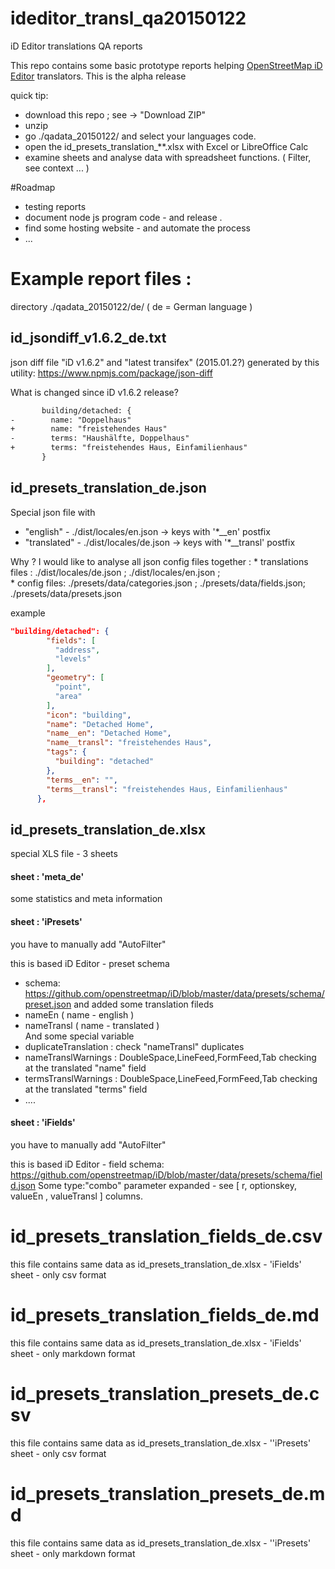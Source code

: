 # ideditor_transl_qa20150122
iD Editor translations QA reports 

This repo contains some basic prototype reports  helping [OpenStreetMap iD Editor](https://github.com/openstreetmap/iD) translators.
This is the alpha release


quick tip:
*  download this repo ;  see -> "Download ZIP"
*  unzip 
*  go  ./qadata_20150122/  and select your languages code.
*  open the id_presets_translation_**.xlsx with  Excel or LibreOffice Calc
*  examine sheets and analyse data with spreadsheet functions. ( Filter, see context ... )

#Roadmap

* testing reports
* document node js program code - and release .
* find some hosting website - and automate the process
* ...



# Example report files : 

directory ./qadata_20150122/de/   ( de = German language  )

##  id_jsondiff_v1.6.2_de.txt	   
   json diff file  "iD v1.6.2" and "latest transifex" (2015.01.2?)
   generated by this utility:  https://www.npmjs.com/package/json-diff
   
   What is changed since iD v1.6.2 release? 

```txt     
       building/detached: {
-        name: "Doppelhaus"
+        name: "freistehendes Haus"
-        terms: "Haushälfte, Doppelhaus"
+        terms: "freistehendes Haus, Einfamilienhaus"
       }
```

## id_presets_translation_de.json	
  Special json file with
  *  "english" - ./dist/locales/en.json ->   keys with '*__en'  postfix   
  *  "translated" - ./dist/locales/de.json -> keys with '*__transl' postfix  

  Why ?   I would like to analyse  all json config files together :
    * translations files : ./dist/locales/de.json ; ./dist/locales/en.json ;     
    * config files: ./presets/data/categories.json ;   ./presets/data/fields.json; ./presets/data/presets.json

example     
```json
"building/detached": {
        "fields": [
          "address",
          "levels"
        ],
        "geometry": [
          "point",
          "area"
        ],
        "icon": "building",
        "name": "Detached Home",
        "name__en": "Detached Home",
        "name__transl": "freistehendes Haus",
        "tags": {
          "building": "detached"
        },
        "terms__en": "",
        "terms__transl": "freistehendes Haus, Einfamilienhaus"
      },
```

            
## id_presets_translation_de.xlsx	
special XLS file -  3 sheets 

####  sheet : 'meta_de' 
  some statistics and meta information

####  sheet : 'iPresets' 
you have to manually add "AutoFilter" 

this is based iD Editor - preset schema 
   *  schema:  https://github.com/openstreetmap/iD/blob/master/data/presets/schema/preset.json
and added some translation fileds  
*  nameEn             ( name - english )	
*  nameTransl         ( name - translated )    
And  some special variable
*  duplicateTranslation  :  check "nameTransl" duplicates
*  nameTranslWarnings    :  DoubleSpace,LineFeed,FormFeed,Tab  checking  at the translated  "name" field 
*  termsTranslWarnings   :  DoubleSpace,LineFeed,FormFeed,Tab  checking  at the translated  "terms" field 
*  ....

####  sheet : 'iFields' 
you have to manually add "AutoFilter" 

this is based iD Editor - field schema: https://github.com/openstreetmap/iD/blob/master/data/presets/schema/field.json
Some type:"combo" parameter expanded - see [ r, optionskey,	valueEn ,	valueTransl ] columns.

# id_presets_translation_fields_de.csv	
  this file contains same data  as id_presets_translation_de.xlsx - 'iFields' sheet - only csv format
# id_presets_translation_fields_de.md	
  this file contains same data  as id_presets_translation_de.xlsx - 'iFields' sheet - only markdown format
  
# id_presets_translation_presets_de.csv	
  this file contains same data  as id_presets_translation_de.xlsx - ''iPresets' sheet - only csv format
  
# id_presets_translation_presets_de.md
  this file contains same data  as id_presets_translation_de.xlsx - ''iPresets' sheet - only markdown format
